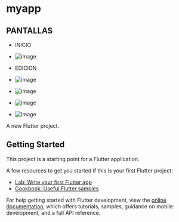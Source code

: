 # myapp

## PANTALLAS
- INICIO
- ![image](https://github.com/user-attachments/assets/f4bcf698-d69b-49fa-a596-6ed66a6a461d)


- EDICION
- ![image](https://github.com/user-attachments/assets/7f12d0b8-ed7d-492e-8bd1-2d9de0ac58ca)
- ![image](https://github.com/user-attachments/assets/3e119946-0218-414d-bf20-ce1e30e06143)
- ![image](https://github.com/user-attachments/assets/b3f1040a-f7cc-4008-bc20-c519d8f161e1)
- ![image](https://github.com/user-attachments/assets/ae684cfb-244a-4b80-bfce-4534e1cb4991)


A new Flutter project.

## Getting Started

This project is a starting point for a Flutter application.

A few resources to get you started if this is your first Flutter project:

- [Lab: Write your first Flutter app](https://docs.flutter.dev/get-started/codelab)
- [Cookbook: Useful Flutter samples](https://docs.flutter.dev/cookbook)

For help getting started with Flutter development, view the
[online documentation](https://docs.flutter.dev/), which offers tutorials,
samples, guidance on mobile development, and a full API reference.
